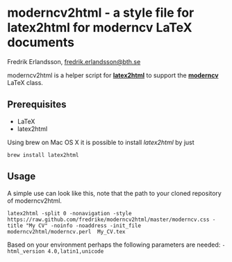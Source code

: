 moderncv2html -  a style file for latex2html for moderncv LaTeX documents
==
Fredrik Erlandsson, fredrik.erlandsson@bth.se

moderncv2html is a helper script for [**latex2html**](http://www.ctan.org/pkg/latex2html) to support the [**moderncv**](http://www.ctan.org/pkg/moderncv) LaTeX class.

Prerequisites
--
* LaTeX
* latex2html

Using brew on Mac OS X it is possible to install *latex2html* by just

`brew install latex2html`

Usage
--
A simple use can look like this, note that the path to your cloned repository of moderncv2html.

`latex2html -split 0 -nonavigation -style https://raw.github.com/fredrike/moderncv2html/master/moderncv.css -title "My CV" -noinfo -noaddress -init_file moderncv2html/moderncv.perl  My_CV.tex`

Based on your environment perhaps the following parameters are needed:
`-html_version 4.0,latin1,unicode`
